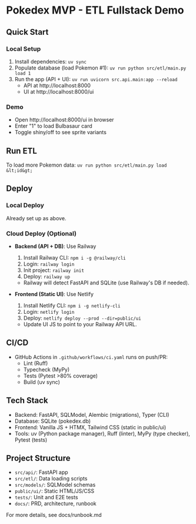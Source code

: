 # Pokedex MVP - ETL Fullstack Demo

## Quick Start

### Local Setup
1. Install dependencies: `uv sync`
2. Populate database (load Pokemon #1): `uv run python src/etl/main.py load 1`
3. Run the app (API + UI): `uv run uvicorn src.api.main:app --reload`
   - API at http://localhost:8000
   - UI at http://localhost:8000/ui

### Demo
- Open http://localhost:8000/ui in browser
- Enter "1" to load Bulbasaur card
- Toggle shiny/off to see sprite variants

## Run ETL
To load more Pokemon data:
`uv run python src/etl/main.py load &lt;id&gt;`

## Deploy

### Local Deploy
Already set up as above.

### Cloud Deploy (Optional)
- **Backend (API + DB)**: Use Railway
  1. Install Railway CLI: `npm i -g @railway/cli`
  2. Login: `railway login`
  3. Init project: `railway init`
  4. Deploy: `railway up`
  - Railway will detect FastAPI and SQLite (use Railway's DB if needed).

- **Frontend (Static UI)**: Use Netlify
  1. Install Netlify CLI: `npm i -g netlify-cli`
  2. Login: `netlify login`
  3. Deploy: `netlify deploy --prod --dir=public/ui`
  - Update UI JS to point to your Railway API URL.

## CI/CD
- GitHub Actions in `.github/workflows/ci.yaml` runs on push/PR:
  - Lint (Ruff)
  - Typecheck (MyPy)
  - Tests (Pytest >80% coverage)
  - Build (uv sync)

## Tech Stack
- Backend: FastAPI, SQLModel, Alembic (migrations), Typer (CLI)
- Database: SQLite (pokedex.db)
- Frontend: Vanilla JS + HTMX, Tailwind CSS (static in public/ui)
- Tools: uv (Python package manager), Ruff (linter), MyPy (type checker), Pytest (tests)

## Project Structure
- `src/api/`: FastAPI app
- `src/etl/`: Data loading scripts
- `src/models/`: SQLModel schemas
- `public/ui/`: Static HTML/JS/CSS
- `tests/`: Unit and E2E tests
- `docs/`: PRD, architecture, runbook

For more details, see docs/runbook.md
